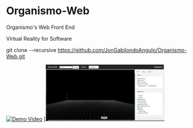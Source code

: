 # Organismo-Web
Organismo's Web Front End

Virtual Reality for Software


git clone --recursive https://github.com/JonGabilondoAngulo/Organismo-Web.git


[![Demo Video](https://j.gifs.com/gJymG9.gif)](https://youtu.be/EatiYGFxBxY)
[![Demo Video](./organismo-mov.gif)

